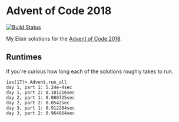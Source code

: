 # Advent of Code 2018

[![Build Status](https://travis-ci.org/sevenseacat/advent_of_code_2018.svg?branch=master)](https://travis-ci.org/sevenseacat/advent_of_code_2018)

My Elixir solutions for the [Advent of Code 2018](http://adventofcode.com/2018).

## Runtimes

If you're curious how long each of the solutions roughly takes to run.

```
iex(17)> Advent.run_all
day 1, part 1: 5.24e-4sec
day 1, part 2: 0.181216sec
day 2, part 1: 0.080725sec
day 2, part 2: 0.0542sec
day 3, part 1: 0.912284sec
day 3, part 2: 0.964664sec
```
